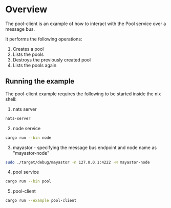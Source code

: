 # Overview

The pool-client is an example of how to interact with the Pool service over a
message bus.

It performs the following operations:

1. Creates a pool
2. Lists the pools
3. Destroys the previously created pool
4. Lists the pools again

## Running the example

The pool-client example requires the following to be started inside the nix shell:

1. nats server
```bash
nats-server
```

2. node service
```bash
cargo run --bin node
```

3. mayastor - specifying the message bus endpoint and node name as "mayastor-node"
```bash
sudo ./target/debug/mayastor -n 127.0.0.1:4222 -N mayastor-node
```

4. pool service
```bash
cargo run --bin pool
```

5. pool-client
```bash
cargo run --example pool-client
```